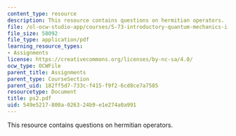 ```yaml
---
content_type: resource
description: This resource contains questions on hermitian operators.
file: /ol-ocw-studio-app/courses/5-73-introductory-quantum-mechanics-i-fall-2005/549e5217800a026324b9e1e274a0a991_ps2.pdf
file_size: 58092
file_type: application/pdf
learning_resource_types:
- Assignments
license: https://creativecommons.org/licenses/by-nc-sa/4.0/
ocw_type: OCWFile
parent_title: Assignments
parent_type: CourseSection
parent_uid: 182ff5d7-733c-f415-f9f2-6cd8ce7a7585
resourcetype: Document
title: ps2.pdf
uid: 549e5217-800a-0263-24b9-e1e274a0a991
---
```

This resource contains questions on hermitian operators.